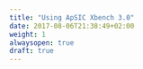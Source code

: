 ```yaml
---
title: "Using ApSIC Xbench 3.0"
date: 2017-08-06T21:38:49+02:00
weight: 1
alwaysopen: true
draft: true
---
```



